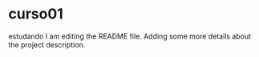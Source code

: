 # curso01
estudando
I am editing the README file. Adding some more details about the project description.
